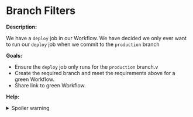 # Branch Filters

**Description:**

We have a `deploy` job in our Workflow. We have decided we only ever want to run our `deploy` job when we commit to the `production` branch

**Goals:**

- Ensure the `deploy` job only runs for the `production` branch.v
- Create the required branch and meet the requirements above for a green Workflow.
- Share link to green Workflow.

**Help:**
<details>
  <summary>Spoiler warning</summary>

  * https://circleci.com/docs/2.0/workflows-overview/
  
</details>
